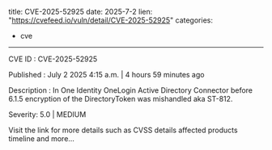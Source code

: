  
title: CVE-2025-52925
date: 2025-7-2
lien: "https://cvefeed.io/vuln/detail/CVE-2025-52925"
categories:
  - cve
---

CVE ID : CVE-2025-52925

Published :  July 2
2025
4:15 a.m. | 4 hours
59 minutes ago

Description : In One Identity OneLogin Active Directory Connector before 6.1.5
encryption of the DirectoryToken was mishandled
aka ST-812.

Severity: 5.0 | MEDIUM

Visit the link for more details
such as CVSS details
affected products
timeline
and more...
